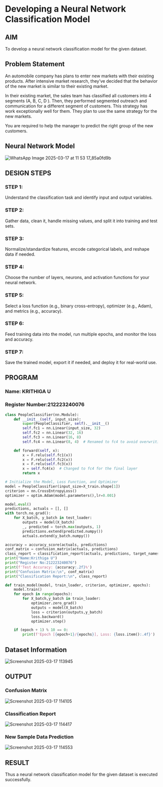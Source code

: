 # Developing a Neural Network Classification Model

## AIM

To develop a neural network classification model for the given dataset.

## Problem Statement

An automobile company has plans to enter new markets with their existing products. After intensive market research, they’ve decided that the behavior of the new market is similar to their existing market.

In their existing market, the sales team has classified all customers into 4 segments (A, B, C, D ). Then, they performed segmented outreach and communication for a different segment of customers. This strategy has work exceptionally well for them. They plan to use the same strategy for the new markets.

You are required to help the manager to predict the right group of the new customers.

## Neural Network Model

![WhatsApp Image 2025-03-17 at 11 53 17_85a0fd9b](https://github.com/user-attachments/assets/2696b27d-a47a-4f8c-9917-02a477bededa)


## DESIGN STEPS

### STEP 1:
Understand the classification task and identify input and output variables.

### STEP 2:
Gather data, clean it, handle missing values, and split it into training and test sets.

### STEP 3:
Normalize/standardize features, encode categorical labels, and reshape data if needed.

### STEP 4:

Choose the number of layers, neurons, and activation functions for your neural network.

### STEP 5:
Select a loss function (e.g., binary cross-entropy), optimizer (e.g., Adam), and metrics (e.g., accuracy).

### STEP 6:
Feed training data into the model, run multiple epochs, and monitor the loss and accuracy.

### STEP 7:
Save the trained model, export it if needed, and deploy it for real-world use.

## PROGRAM

### Name: KRITHIGA U
### Register Number:212223240076

```python
class PeopleClassifier(nn.Module):
    def __init__(self, input_size):
        super(PeopleClassifier, self).__init__()
        self.fc1 = nn.Linear(input_size, 32)
        self.fc2 = nn.Linear(32, 16)
        self.fc3 = nn.Linear(16, 8)  
        self.fc4 = nn.Linear(8, 4)  # Renamed to fc4 to avoid overwriting

    def forward(self, x):
        x = F.relu(self.fc1(x))
        x = F.relu(self.fc2(x))
        x = F.relu(self.fc3(x))
        x = self.fc4(x)  # Changed to fc4 for the final layer
        return x    

```
```python
# Initialize the Model, Loss Function, and Optimizer
model = PeopleClassifier(input_size=X_train.shape[1])
criterion = nn.CrossEntropyLoss()
optimizer = optim.Adam(model.parameters(),lr=0.001)

model.eval()
predictions, actuals = [], []
with torch.no_grad():
    for X_batch, y_batch in test_loader:
        outputs = model(X_batch)
        _, predicted = torch.max(outputs, 1)
        predictions.extend(predicted.numpy())
        actuals.extend(y_batch.numpy())

accuracy = accuracy_score(actuals, predictions)
conf_matrix = confusion_matrix(actuals, predictions)
class_report = classification_report(actuals, predictions, target_names=[str(i) for i in label_encoder.classes_])
print("Name:Krithiga U")
print("Register No:212223240076")
print(f'Test Accuracy: {accuracy:.2f}%')
print("Confusion Matrix:\n", conf_matrix)
print("Classification Report:\n", class_report)
```
```python
def train_model(model, train_loader, criterion, optimizer, epochs):
    model.train()
    for epoch in range(epochs):
        for X_batch,y_batch in train_loader:
            optimizer.zero_grad()
            outputs = model(X_batch)
            loss = criterion(outputs,y_batch)
            loss.backward()
            optimizer.step()

    if (epoch + 1) % 10 == 0:
        print(f'Epoch [{epoch+1}/{epochs}], Loss: {loss.item():.4f}')
```



## Dataset Information

![Screenshot 2025-03-17 113945](https://github.com/user-attachments/assets/70cae2cf-e286-4f0c-9eba-30d90f5efa10)

## OUTPUT
### Confusion Matrix

![Screenshot 2025-03-17 114105](https://github.com/user-attachments/assets/0bde189e-0619-4a40-adcd-88ede4975483)

### Classification Report

![Screenshot 2025-03-17 114417](https://github.com/user-attachments/assets/cca2c8ae-088a-4110-9974-3e2406ae43b7)


### New Sample Data Prediction

![Screenshot 2025-03-17 114553](https://github.com/user-attachments/assets/92ff6f65-838e-45a8-a286-4e96395b70a9)

## RESULT
Thus a neural network classification model for the given dataset is executed successfully.
